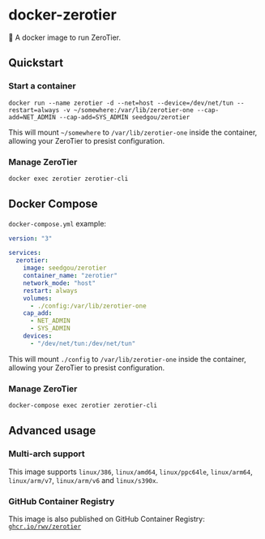 # docker-zerotier
🐳 A docker image to run ZeroTier.

## Quickstart

### Start a container

```
docker run --name zerotier -d --net=host --device=/dev/net/tun --restart=always -v ~/somewhere:/var/lib/zerotier-one --cap-add=NET_ADMIN --cap-add=SYS_ADMIN seedgou/zerotier
```

This will mount `~/somewhere` to `/var/lib/zerotier-one` inside the container, allowing your ZeroTier to presist configuration.

### Manage ZeroTier

``` bash
docker exec zerotier zerotier-cli
```

## Docker Compose

`docker-compose.yml` example:

``` YAML
version: "3"

services:
  zerotier:
    image: seedgou/zerotier
    container_name: "zerotier"
    network_mode: "host"
    restart: always
    volumes:
      - ./config:/var/lib/zerotier-one
    cap_add:
      - NET_ADMIN
      - SYS_ADMIN
    devices:
      - "/dev/net/tun:/dev/net/tun"
```

This will mount `./config` to `/var/lib/zerotier-one` inside the container, allowing your ZeroTier to presist configuration.

### Manage ZeroTier

``` bash
docker-compose exec zerotier zerotier-cli
```

## Advanced usage

### Multi-arch support

This image supports `linux/386`, `linux/amd64`, `linux/ppc64le`, `linux/arm64`, `linux/arm/v7`, `linux/arm/v6` and `linux/s390x`.

### GitHub Container Registry

This image is also published on GitHub Container Registry: [`ghcr.io/rwv/zerotier`](https://ghcr.io/rwv/zerotier)